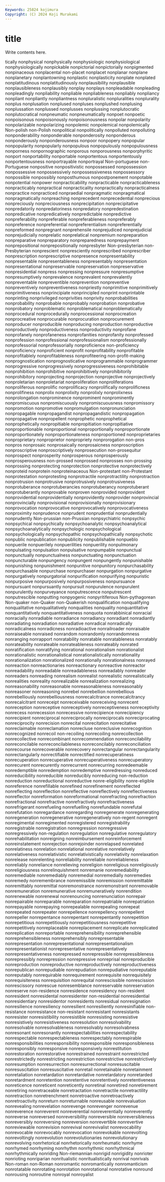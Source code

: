 ```yaml
---
Keywords: 25824 kojimura
Copyright: (C) 2024 Koji Murakami
---
```


# title

Write contents here.



tically nonphysical nonphysically nonphysiologic nonphysiological nonphysiologically nonpickable nonpictorial nonpictorially
nonpigmented nonpinaceous nonplacental non-placet nonplacet nonplanar nonplane nonplanetary nonplantowning nonplastic
nonplasticity nonplate nonplated nonplatitudinous nonplatitudinously nonplausibility nonplausible nonplausibleness nonplausibly nonplay
nonplays nonpleadable nonpleading nonpleadingly nonpliability nonpliable nonpliableness nonpliably nonpliancy nonpliant
nonpliantly nonpliantness nonpluralistic nonpluralities nonplurality nonplus nonplusation nonplused nonpluses nonplushed
nonplusing nonplussation nonplussed nonplusses nonplussing nonplutocratic nonplutocratical nonpneumatic nonpneumatically nonpoet
nonpoetic nonpoisonous nonpoisonously nonpoisonousness nonpolar nonpolarity nonpolarizable nonpolarizing nonpolemic nonpolemical
nonpolemically Non-polish non-Polish nonpolitical nonpolitically nonpolluted nonpolluting nonponderability nonponderable nonponderosity
nonponderous nonponderously nonponderousness nonpoor nonpopery nonpopular nonpopularity nonpopularly nonpopulous nonpopulously
nonpopulousness nonporness nonpornographic nonporous nonporousness nonporphyritic nonport nonportability nonportable nonportentous
nonportentously nonportentousness nonportrayable nonportrayal Non-portuguese non-Portuguese nonpositive nonpositivistic nonpossessed nonpossession
nonpossessive nonpossessively nonpossessiveness nonpossessory nonpossible nonpossibly nonposthumous nonpostponement nonpotable nonpotential
nonpower nonpracticability nonpracticable nonpracticableness nonpracticably nonpractical nonpracticality nonpractically nonpracticalness nonpractice
nonpracticed nonpraedial nonpragmatic nonpragmatical nonpragmatically nonpreaching nonprecedent nonprecedential nonprecious nonpreciously
nonpreciousness nonprecipitation nonprecipitative nonpredatorily nonpredatoriness nonpredatory nonpredestination nonpredicative nonpredicatively nonpredictable
nonpredictive nonpreferability nonpreferable nonpreferableness nonpreferably nonpreference nonpreferential nonpreferentialism nonpreferentially nonpreformed
nonpregnant nonprehensile nonprejudiced nonprejudicial nonprejudicially nonprelatic nonprelatical nonpremium nonpreparation nonpreparative
nonpreparatory nonpreparedness nonprepayment nonprepositional nonprepositionally nonpresbyter Non-presbyterian non-Presbyterian nonprescient nonpresciently
nonprescribed nonprescriber nonprescription nonprescriptive nonpresence nonpresentability nonpresentable nonpresentableness nonpresentably nonpresentation
nonpresentational nonpreservable nonpreservation nonpreservative nonpresidential nonpress nonpressing nonpressure nonpresumptive nonpresumptively
nonprevalence nonprevalent nonprevalently nonpreventable nonpreventible nonprevention nonpreventive nonpreventively nonpreventiveness nonpriestly
nonprimitive nonprimitively nonprimitiveness nonprincipiate nonprincipled nonprint nonprintable nonprinting nonprivileged nonprivities
nonprivity nonprobabilities nonprobability nonprobable nonprobably nonprobation nonprobative nonprobatory nonproblematic nonproblematical
nonproblematically nonprocedural nonprocedurally nonprocessional nonprocreation nonprocreative nonprocurable nonprocuration nonprocurement nonproducer
nonproducible nonproducing nonproduction nonproductive nonproductively nonproductiveness nonproductivity nonprofane nonprofanely nonprofaneness
nonprofanities nonprofanity nonprofessed nonprofession nonprofessional nonprofessionalism nonprofessionally nonprofessorial nonprofessorially nonproficience
non-proficiency nonproficiency nonproficient nonprofit nonprofitability nonprofitable nonprofitablely nonprofitableness nonprofiteering non-profit-making
nonprognostication nonprognosticative nonprogrammable nonprogrammer nonprogressive nonprogressively nonprogressiveness nonprohibitable nonprohibition nonprohibitive
nonprohibitively nonprohibitorily nonprohibitory nonprojecting nonprojection nonprojective nonprojectively nonproletarian nonproletariat nonproliferation
nonproliferations nonproliferous nonprolific nonprolificacy nonprolifically nonprolificness nonprolifiness nonprolix nonprolixity nonprolixly
nonprolixness nonprolongation nonprominence nonprominent nonprominently nonpromiscuous nonpromiscuously nonpromiscuousness nonpromissory nonpromotion
nonpromotive nonpromulgation nonpronunciation nonpropagable nonpropagandist nonpropagandistic nonpropagation nonpropagative nonpropellent nonprophetic
nonprophetical nonprophetically nonpropitiable nonpropitiation nonpropitiative nonproportionable nonproportional nonproportionally nonproportionate nonproportionately
nonproportionateness nonproportioned nonproprietaries nonproprietary nonproprietor nonpropriety nonprorogation non-pros nonpros nonprosaic
nonprosaically nonprosaicness nonproscription nonproscriptive nonproscriptively nonprosecution non-prosequitur nonprospect nonprosperity nonprosperous
nonprosperously nonprosperousness non-prossed nonprossed nonprosses non-prossing nonprossing nonprotecting nonprotection nonprotective
nonprotectively nonproteid nonprotein nonproteinaceous Non-protestant non-Protestant nonprotestation nonprotesting nonprotractile nonprotractility
nonprotraction nonprotrusion nonprotrusive nonprotrusively nonprotrusiveness nonprotuberance nonprotuberancies nonprotuberancy nonprotuberant nonprotuberantly
nonprovable nonproven nonprovided nonprovident nonprovidential nonprovidentially nonprovidently nonprovider nonprovincial nonprovincially
nonprovisional nonprovisionally nonprovisionary nonprovocation nonprovocative nonprovocatively nonprovocativeness nonproximity nonprudence nonprudent
nonprudential nonprudentially nonprudently Non-prussian non-Prussian nonpsychiatric nonpsychic nonpsychical nonpsychically nonpsychoanalytic
nonpsychoanalytical nonpsychoanalytically nonpsychologic nonpsychological nonpsychologically nonpsychopathic nonpsychopathically nonpsychotic nonpublic nonpublication
nonpublicity nonpublishable nonpueblo nonpuerile nonpuerilely nonpuerilities nonpuerility nonpulmonary nonpulsating nonpulsation
nonpulsative nonpumpable nonpunctual nonpunctually nonpunctualness nonpunctuating nonpunctuation nonpuncturable nonpungency nonpungent
nonpungently nonpunishable nonpunishing nonpunishment nonpunitive nonpunitory nonpurchasability nonpurchasable nonpurchase nonpurchaser
nonpurgation nonpurgative nonpurgatively nonpurgatorial nonpurification nonpurifying nonpuristic nonpurposive nonpurposively nonpurposiveness
nonpursuance nonpursuant nonpursuantly nonpursuit nonpurulence nonpurulent nonpurulently nonpurveyance nonputrescence nonputrescent
nonputrescible nonputting nonpyogenic nonpyritiferous Non-pythagorean Non-quaker non-Quaker non-Quakerish nonqualification nonqualifying
nonqualitative nonqualitatively nonqualities nonquality nonquantitative nonquantitatively nonquantitativeness nonquota nonrabbinical nonracial
nonracially nonradiable nonradiance nonradiancy nonradiant nonradiantly nonradiating nonradiation nonradiative nonradical
nonradically nonradicalness nonradicness nonradioactive nonrailroader nonraisable nonraiseable nonraised nonrandom nonrandomly
nonrandomness nonranging nonrapport nonratability nonratable nonratableness nonratably nonrateability nonrateable nonrateableness
nonrateably nonrated nonratification nonratifying nonrational nonrationalism nonrationalist nonrationalistic nonrationalistical nonrationalistically
nonrationality nonrationalization nonrationalized nonrationally nonrationalness nonrayed nonreaction nonreactionaries nonreactionary nonreactive
nonreactor nonreadability nonreadable nonreadableness nonreadably nonreader nonreaders nonreading nonrealism nonrealist
nonrealistic nonrealistically nonrealities nonreality nonrealizable nonrealization nonrealizing nonreasonability nonreasonable nonreasonableness
nonreasonably nonreasoner nonreasoning nonrebel nonrebellion nonrebellious nonrebelliously nonrebelliousness nonrecalcitrance nonrecalcitrancy
nonrecalcitrant nonreceipt nonreceivable nonreceiving nonrecent nonreception nonreceptive nonreceptively nonreceptiveness nonreceptivity
nonrecess nonrecession nonrecessive nonrecipience nonrecipiency nonrecipient nonreciprocal nonreciprocally nonreciprocals nonreciprocating
nonreciprocity nonrecision nonrecital nonrecitation nonrecitative nonreclaimable nonreclamation nonrecluse nonreclusive nonrecognition
nonrecognized nonrecoil non-recoiling nonrecoiling nonrecollection nonrecollective nonrecombinant nonrecommendation nonreconcilability nonreconcilable
nonreconcilableness nonreconcilably nonreconciliation nonrecourse nonrecoverable nonrecovery nonrectangular nonrectangularity nonrectangularly nonrectifiable
nonrectified nonrecuperatiness nonrecuperation nonrecuperative nonrecuperativeness nonrecuperatory nonrecurent nonrecurently nonrecurrent nonrecurring
nonredeemable nonredemptible nonredemption nonredemptive nonredressing nonreduced nonreducibility nonreducible nonreducibly nonreducing
non-reduction nonreduction nonreductional nonreductive nonre-eligibility nonre-eligible nonreference nonrefillable nonrefined nonrefinement
nonreflected nonreflecting nonreflection nonreflective nonreflectively nonreflectiveness nonreflector nonreformation nonreformational nonrefracting
nonrefraction nonrefractional nonrefractive nonrefractively nonrefractiveness nonrefrigerant nonrefueling nonrefuelling nonrefundable nonrefutal
nonrefutation nonregardance nonregarding nonregenerate nonregenerating nonregeneration nonregenerative nonregeneratively non-regent nonregent
nonregimental nonregimented nonregistered nonregistrability nonregistrable nonregistration nonregression nonregressive nonregressively non-regulation
nonregulation nonregulative nonregulatory nonrehabilitation nonreigning nonreimbursement nonreinforcement nonreinstatement nonrejection nonrejoinder
nonrelapsed nonrelated nonrelatiness nonrelation nonrelational nonrelative nonrelatively nonrelativeness nonrelativistic nonrelativistically
nonrelativity nonrelaxation nonrelease nonrelenting nonreliability nonreliable nonreliableness nonreliably nonreliance nonrelieving
nonreligion nonreligious nonreligiously nonreligiousness nonrelinquishment nonremanie nonremediability nonremediable nonremediably nonremedial
nonremedially nonremedies nonremedy nonremembrance nonremissible nonremission nonremittable nonremittably nonremittal nonremonstrance
nonremonstrant nonremovable nonremuneration nonremunerative nonremuneratively nonrendition nonrenewable nonrenewal nonrenouncing nonrenunciation
nonrepair nonrepairable nonreparable nonreparation nonrepatriable nonrepatriation nonrepayable nonrepaying nonrepealable nonrepealing
nonrepeat nonrepeated nonrepeater nonrepellence nonrepellency nonrepellent nonrepeller nonrepentance nonrepentant nonrepentantly
nonrepetition nonrepetitious nonrepetitiously nonrepetitiousness nonrepetitive nonrepetitively nonreplaceable nonreplacement nonreplicate nonreplicated
nonreplication nonreportable nonreprehensibility nonreprehensible nonreprehensibleness nonreprehensibly nonrepresentable nonrepresentation nonrepresentational nonrepresentationalism
nonrepresentationist nonrepresentative nonrepresentatively nonrepresentativeness nonrepressed nonrepressible nonrepressibleness nonrepressibly nonrepression nonrepressive
nonreprisal nonreproducible nonreproduction nonreproductive nonreproductively nonreproductiveness nonrepublican nonrepudiable nonrepudiation nonrepudiative
nonreputable nonreputably nonrequirable nonrequirement nonrequisite nonrequisitely nonrequisiteness nonrequisition nonrequital nonrescissible
nonrescission nonrescissory nonrescue nonresemblance nonreservable nonreservation nonreserve non-residence nonresidence nonresidency
non-resident nonresident nonresidental nonresidenter non-residential nonresidential nonresidentiary nonresidentor nonresidents nonresidual
nonresignation nonresilience nonresiliency nonresilient nonresiliently nonresinifiable non-resistance nonresistance non-resistant nonresistant
nonresistants nonresister nonresistibility nonresistible nonresisting nonresistive nonresistively nonresistiveness nonresolution nonresolvability
nonresolvable nonresolvableness nonresolvably nonresolvabness nonresonant nonresonantly nonrespectabilities nonrespectability nonrespectable nonrespectableness
nonrespectably nonrespirable nonresponsibilities nonresponsibility nonresponsible nonresponsibleness nonresponsibly nonresponsive nonresponsively nonrestitution
nonrestoration nonrestorative nonrestrained nonrestraint nonrestricted nonrestrictedly nonrestricting nonrestriction nonrestrictive nonrestrictively
nonresumption nonresurrection nonresurrectional nonresuscitable nonresuscitation nonresuscitative nonretail nonretainable nonretainment nonretaliation
nonretardation nonretardative nonretardatory nonretarded nonretardment nonretention nonretentive nonretentively nonretentiveness nonreticence
nonreticent nonreticently nonretinal nonretired nonretirement nonretiring nonretraceable nonretractation nonretractile nonretractility
nonretraction nonretrenchment nonretroactive nonretroactively nonretroactivity nonreturn nonreturnable nonreusable nonrevaluation nonrevealing
nonrevelation nonrevenge nonrevenger nonrevenue nonreverence nonreverent nonreverential nonreverentially nonreverently nonreverse
nonreversed nonreversibility nonreversible nonreversibleness nonreversibly nonreversing nonreversion nonrevertible nonrevertive nonreviewable
nonrevision nonrevival nonrevivalist nonrevocability nonrevocable nonrevocably nonrevocation nonrevokable nonrevolting nonrevoltingly
nonrevolution nonrevolutionaries nonrevolutionary nonrevolving nonrhetorical nonrhetorically nonrheumatic nonrhyme nonrhymed nonrhyming
nonrhythm nonrhythmic nonrhythmical nonrhythmically nonriding Non-riemannian nonrigid nonrigidity nonrioter nonrioting
nonriparian nonritualistic nonritualistically nonrival nonrivals Non-roman non-Roman nonromantic nonromantically nonromanticism
nonrotatable nonrotating nonrotation nonrotational nonrotative nonround nonrousing nonroutine nonroyal nonroyalist
